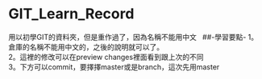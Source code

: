 # GIT_Learn_Record
用以初學GIT的資料夾，但是重作過了，因為名稱不能用中文  
##-學習要點-
1。倉庫的名稱不能用中文的，之後的說明就可以了。  
2。這裡的修改可以在preview changes裡面看到跟上次的不同  
3。下方可以commit，要擇擇master或是branch，這次先用master  

